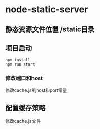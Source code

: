 # node-static-server

## 静态资源文件位置 /static目录

## 项目启动
```
npm install
npm run start
```
### 修改端口和host
修改cache.js的host和port常量

## 配置缓存策略

修改cache.js文件
